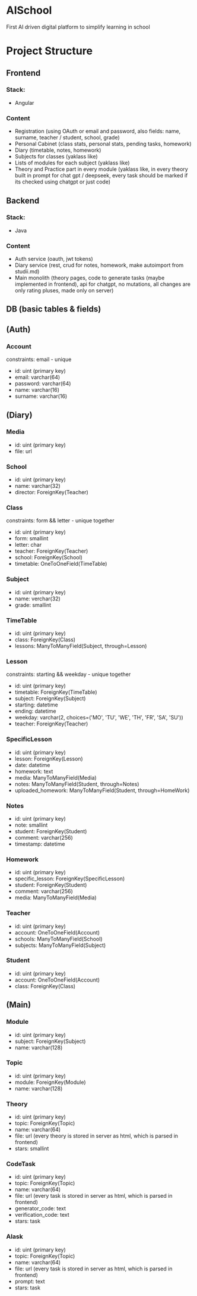 # AISchool
First AI driven digital platform to simplify learning in school

# Project Structure
## Frontend
### Stack:
- Angular

### Content
- Registration (using OAuth or email and password, also fields: name, surname, teacher / student, school, grade)
- Personal Cabinet (class stats, personal stats, pending tasks, homework)
- Diary (timetable, notes, homework)
- Subjects for classes (yaklass like)
- Lists of modules for each subject (yaklass like)
- Theory and Practice part in every module (yaklass like, in every theory built in prompt for chat gpt / deepseek, every task should be marked if its checked using chatgpt or just code)


## Backend
### Stack:
- Java

### Content
- Auth service (oauth, jwt tokens)
- Diary service (rest, crud for notes, homework, make autoimport from studii.md)
- Main monolith (theory pages, code to generate tasks (maybe implemented in frontend), api for chatgpt, no mutations, all changes are only rating pluses, made only on server)

## DB (basic tables & fields)
## (Auth)
### Account
constraints: email - unique
 - id: uint (primary key)
 - email: varchar(64)
 - password: varchar(64)
 - name: varchar(16)
 - surname: varchar(16)
## (Diary)
### Media
 - id: uint (primary key)
 - file: url
### School
 - id: uint (primary key)
 - name: varchar(32)
 - director: ForeignKey(Teacher)
### Class
constraints: form && letter - unique together
 - id: uint (primary key)
 - form: smallint
 - letter: char
 - teacher: ForeignKey(Teacher)
 - school: ForeignKey(School)
 - timetable: OneToOneField(TimeTable)
### Subject
 - id: uint (primary key)
 - name: verchar(32)
 - grade: smallint
### TimeTable
 - id: uint (primary key)
 - class: ForeignKey(Class)
 - lessons: ManyToManyField(Subject, through=Lesson)
### Lesson
constraints: starting && weekday - unique together
 - id: uint (primary key)
 - timetable: ForeignKey(TimeTable)
 - subject: ForeignKey(Subject)
 - starting: datetime
 - ending: datetime
 - weekday: varchar(2, choices=('MO', 'TU', 'WE', 'TH', 'FR', 'SA', 'SU'))
 - teacher: ForeignKey(Teacher)
### SpecificLesson
 - id: uint (primary key)
 - lesson: ForeignKey(Lesson)
 - date: datetime
 - homework: text
 - media: ManyToManyField(Media)
 - notes: ManyToManyField(Student, through=Notes)
 - uploaded_homework: ManyToManyField(Student, through=HomeWork)
### Notes
 - id: uint (primary key)
 - note: smallint
 - student: ForeignKey(Student)
 - comment: varchar(256)
 - timestamp: datetime
### Homework
 - id: uint (primary key)
 - specific_lesson: ForeignKey(SpecificLesson)
 - student: ForeignKey(Student)
 - comment: varchar(256)
 - media: ManyToManyField(Media)
### Teacher
 - id: uint (primary key)
 - account: OneToOneField(Account)
 - schools: ManyToManyField(School)
 - subjects: ManyToManyField(Subject)
### Student
 - id: uint (primary key)
 - account: OneToOneField(Account)
 - class: ForeignKey(Class)
## (Main)
### Module
 - id: uint (primary key)
 - subject: ForeignKey(Subject)
 - name: varchar(128)
### Topic
 - id: uint (primary key)
 - module: ForeignKey(Module)
 - name: varchar(128)
### Theory
 - id: uint (primary key)
 - topic: ForeignKey(Topic)
 - name: varchar(64)
 - file: url (every theory is stored in server as html, which is parsed in frontend)
 - stars: smallint
### CodeTask
 - id: uint (primary key)
 - topic: ForeignKey(Topic)
 - name: varchar(64)
 - file: url (every task is stored in server as html, which is parsed in frontend)
 - generator_code: text
 - verification_code: text
 - stars: task
### AIask
 - id: uint (primary key)
 - topic: ForeignKey(Topic)
 - name: varchar(64)
 - file: url (every task is stored in server as html, which is parsed in frontend)
 - prompt: text
 - stars: task
